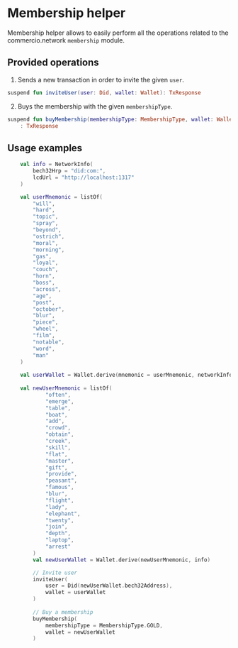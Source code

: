 # Membership helper
Membership helper allows to easily perform all the operations related to the commercio.network `membership` module.
## Provided operations
1. Sends a new transaction in order to invite the given `user`.
```kotlin
suspend fun inviteUser(user: Did, wallet: Wallet): TxResponse
```
2. Buys the membership with the given `membershipType`.
```kotlin
suspend fun buyMembership(membershipType: MembershipType, wallet: Wallet)
    : TxResponse
```
## Usage examples
```kotlin
    val info = NetworkInfo(
        bech32Hrp = "did:com:", 
        lcdUrl = "http://localhost:1317"
    )

    val userMnemonic = listOf(
        "will",
        "hard",
        "topic",
        "spray",
        "beyond",
        "ostrich",
        "moral",
        "morning",
        "gas",
        "loyal",
        "couch",
        "horn",
        "boss",
        "across",
        "age",
        "post",
        "october",
        "blur",
        "piece",
        "wheel",
        "film",
        "notable",
        "word",
        "man"
    )
    
    val userWallet = Wallet.derive(mnemonic = userMnemonic, networkInfo = info)
    
    val newUserMnemonic = listOf(
            "often",
            "emerge",
            "table",
            "boat",
            "add",
            "crowd",
            "obtain",
            "creek",
            "skill",
            "flat",
            "master",
            "gift",
            "provide",
            "peasant",
            "famous",
            "blur",
            "flight",
            "lady",
            "elephant",
            "twenty",
            "join",
            "depth",
            "laptop",
            "arrest"
        )
        val newUserWallet = Wallet.derive(newUserMnemonic, info)

        // Invite user
        inviteUser(
            user = Did(newUserWallet.bech32Address), 
            wallet = userWallet
        )
        
        // Buy a membership
        buyMembership(
            membershipType = MembershipType.GOLD, 
            wallet = newUserWallet
        )
```
